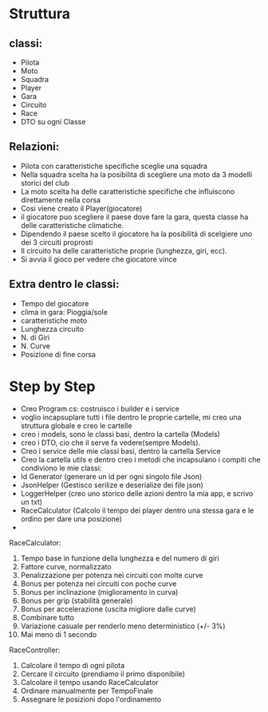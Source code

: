 # Struttura

## classi:

- Pilota
- Moto
- Squadra
- Player
- Gara
- Circuito
- Race
- DTO su ogni Classe 

## Relazioni:

- Pilota con caratteristiche specifiche sceglie una squadra 
- Nella squadra scelta ha la posibilita di scegliere una moto da 3 modelli storici del club
- La moto scelta ha delle caratteristiche specifiche che influiscono direttamente nella corsa
- Cosi viene creato il Player(giocatore)
- il giocatore puo scegliere il paese dove fare la gara, questa classe ha delle caratteristiche climatiche.
- Dipendendo il paese scelto il giocatore ha la posibilità di scelgiere uno dei 3 circuiti proprosti
- Il circuito ha delle caratteristiche proprie (lunghezza, giri, ecc).
- Si avvia il gioco per vedere che giocatore vince


## Extra dentro le classi:

- Tempo del giocatore 
- clima in gara: Pioggia/sole
- caratteristiche moto
- Lunghezza circuito
- N. di Giri
- N. Curve
- Posizione di fine corsa


# Step by Step

- Creo Program.cs:
costruisco i builder e i service
- voglio incapsuplare tutti i file dentro le proprie cartelle, mi creo una struttura globale e creo le cartelle
- creo i models, sono le classi basi, dentro la cartella (Models)
- creo i DTO, cio che il serve fa vedere(sempre Models).
- Creo i service delle mie classi basi, dentro la cartella Service
- Creo la cartella utils e dentro creo i metodi che incapsulano i compiti che condiviono le mie classi:
 - Id Generator (generare un id per ogni singolo file Json)
 - JsonHelper (Gestisco serilize e deserialize dei file json)
 - LoggerHelper (creo uno storico delle azioni dentro la mia app, e scrivo un txt)
 - RaceCalculator (Calcolo il tempo dei player dentro una stessa gara e le ordino per dare una posizione)
- 




RaceCalculator:

1) Tempo base in funzione della lunghezza e del numero di giri
2) Fattore curve, normalizzato
3) Penalizzazione per potenza nei circuiti con molte curve
4) Bonus per potenza nei circuiti con poche curve
5) Bonus per inclinazione (miglioramento in curva)
6) Bonus per grip (stabilità generale)
7) Bonus per accelerazione (uscita migliore dalle curve)
8) Combinare tutto
9) Variazione casuale per renderlo meno deterministico (+/- 3%)
10) Mai meno di 1 secondo


RaceController:

1) Calcolare il tempo di ogni pilota
2) Cercare il circuito (prendiamo il primo disponibile)
3) Calcolare il tempo usando RaceCalculator
4) Ordinare manualmente per TempoFinale
5) Assegnare le posizioni dopo l'ordinamento